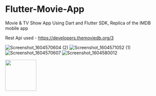 # Flutter-Movie-App
Movie & TV Show App Using Dart and Flutter SDK,
Replica of the IMDB mobile app

Rest Api used - https://developers.themoviedb.org/3

![Screenshot_1604570604 (2)](https://user-images.githubusercontent.com/54267475/98227148-f1ea4500-1f7c-11eb-8535-71f1d373c3e3.jpg)
![Screenshot_1604571052 (1)](https://user-images.githubusercontent.com/54267475/98227397-48f01a00-1f7d-11eb-98c9-53e32a183f92.jpg)
![Screenshot_1604570607](https://user-images.githubusercontent.com/54267475/98227229-09c1c900-1f7d-11eb-8312-242ccd7ab415.jpg)
![Screenshot_1604580012](https://user-images.githubusercontent.com/54267475/98242219-20bee600-1f92-11eb-81d3-c1609a644e5f.jpg)



<img src="https://user-images.githubusercontent.com/54267475/98227148-f1ea4500-1f7c-11eb-8535-71f1d373c3e3.jpg" width="100" height="100"/>
